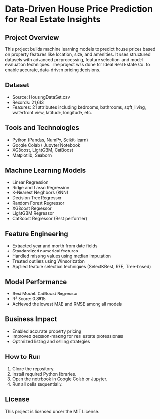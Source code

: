 # Data-Driven House Price Prediction for Real Estate Insights



## Project Overview
This project builds machine learning models to predict house prices based on property features like location, size, and amenities. It uses structured datasets with advanced preprocessing, feature selection, and model evaluation techniques. The project was done for Ideal Real Estate Co. to enable accurate, data-driven pricing decisions.

## Dataset
- Source: HousingDataSet.csv
- Records: 21,613
- Features: 21 attributes including bedrooms, bathrooms, sqft_living, waterfront view, latitude, longitude, etc.

## Tools and Technologies
- Python (Pandas, NumPy, Scikit-learn)
- Google Colab / Jupyter Notebook
- XGBoost, LightGBM, CatBoost
- Matplotlib, Seaborn

## Machine Learning Models
- Linear Regression
- Ridge and Lasso Regression
- K-Nearest Neighbors (KNN)
- Decision Tree Regressor
- Random Forest Regressor
- XGBoost Regressor
- LightGBM Regressor
- CatBoost Regressor (Best performer)

## Feature Engineering
- Extracted year and month from date fields
- Standardized numerical features
- Handled missing values using median imputation
- Treated outliers using Winsorization
- Applied feature selection techniques (SelectKBest, RFE, Tree-based)

## Model Performance
- Best Model: CatBoost Regressor
- R² Score: 0.8915
- Achieved the lowest MAE and RMSE among all models

## Business Impact
- Enabled accurate property pricing
- Improved decision-making for real estate professionals
- Optimized listing and selling strategies

## How to Run
1. Clone the repository.
2. Install required Python libraries.
3. Open the notebook in Google Colab or Jupyter.
4. Run all cells sequentially.

## License
This project is licensed under the MIT License.
